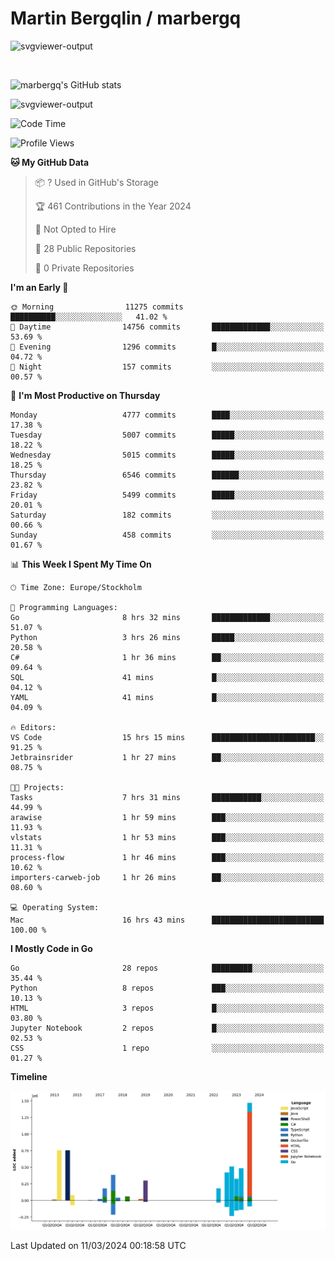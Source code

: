 # Martin Bergqlin / marbergq

![svgviewer-output](https://user-images.githubusercontent.com/2405410/206014777-22d41ecb-c24f-421d-b7d9-bba2cb5bb0de.svg)

<br>

<!--- [![Martin's Week](https://github-readme-stats.vercel.app/api/wakatime?username=marbergq&theme=dark)](https://github.com/anuraghazra/github-readme-stats) -->

![marbergq's GitHub stats](https://github-readme-stats.vercel.app/api?username=marbergq&count_private=true&show_icons=true)

![svgviewer-output](https://wakatime.com/badge/user/3f0a2069-6683-4e19-9a4a-7d21ea815067.svg)

<!--START_SECTION:waka-->
![Code Time](http://img.shields.io/badge/Code%20Time-3%2C810%20hrs%2034%20mins-blue)

![Profile Views](http://img.shields.io/badge/Profile%20Views-3-blue)

**🐱 My GitHub Data** 

> 📦 ? Used in GitHub's Storage 
 > 
> 🏆 461 Contributions in the Year 2024
 > 
> 🚫 Not Opted to Hire
 > 
> 📜 28 Public Repositories 
 > 
> 🔑 0 Private Repositories 
 > 
**I'm an Early 🐤** 

```text
🌞 Morning                11275 commits       ██████████░░░░░░░░░░░░░░░   41.02 % 
🌆 Daytime                14756 commits       █████████████░░░░░░░░░░░░   53.69 % 
🌃 Evening                1296 commits        █░░░░░░░░░░░░░░░░░░░░░░░░   04.72 % 
🌙 Night                  157 commits         ░░░░░░░░░░░░░░░░░░░░░░░░░   00.57 % 
```
📅 **I'm Most Productive on Thursday** 

```text
Monday                   4777 commits        ████░░░░░░░░░░░░░░░░░░░░░   17.38 % 
Tuesday                  5007 commits        █████░░░░░░░░░░░░░░░░░░░░   18.22 % 
Wednesday                5015 commits        █████░░░░░░░░░░░░░░░░░░░░   18.25 % 
Thursday                 6546 commits        ██████░░░░░░░░░░░░░░░░░░░   23.82 % 
Friday                   5499 commits        █████░░░░░░░░░░░░░░░░░░░░   20.01 % 
Saturday                 182 commits         ░░░░░░░░░░░░░░░░░░░░░░░░░   00.66 % 
Sunday                   458 commits         ░░░░░░░░░░░░░░░░░░░░░░░░░   01.67 % 
```


📊 **This Week I Spent My Time On** 

```text
🕑︎ Time Zone: Europe/Stockholm

💬 Programming Languages: 
Go                       8 hrs 32 mins       █████████████░░░░░░░░░░░░   51.07 % 
Python                   3 hrs 26 mins       █████░░░░░░░░░░░░░░░░░░░░   20.58 % 
C#                       1 hr 36 mins        ██░░░░░░░░░░░░░░░░░░░░░░░   09.64 % 
SQL                      41 mins             █░░░░░░░░░░░░░░░░░░░░░░░░   04.12 % 
YAML                     41 mins             █░░░░░░░░░░░░░░░░░░░░░░░░   04.09 % 

🔥 Editors: 
VS Code                  15 hrs 15 mins      ███████████████████████░░   91.25 % 
Jetbrainsrider           1 hr 27 mins        ██░░░░░░░░░░░░░░░░░░░░░░░   08.75 % 

🐱‍💻 Projects: 
Tasks                    7 hrs 31 mins       ███████████░░░░░░░░░░░░░░   44.99 % 
arawise                  1 hr 59 mins        ███░░░░░░░░░░░░░░░░░░░░░░   11.93 % 
vlstats                  1 hr 53 mins        ███░░░░░░░░░░░░░░░░░░░░░░   11.31 % 
process-flow             1 hr 46 mins        ███░░░░░░░░░░░░░░░░░░░░░░   10.62 % 
importers-carweb-job     1 hr 26 mins        ██░░░░░░░░░░░░░░░░░░░░░░░   08.60 % 

💻 Operating System: 
Mac                      16 hrs 43 mins      █████████████████████████   100.00 % 
```

**I Mostly Code in Go** 

```text
Go                       28 repos            █████████░░░░░░░░░░░░░░░░   35.44 % 
Python                   8 repos             ███░░░░░░░░░░░░░░░░░░░░░░   10.13 % 
HTML                     3 repos             █░░░░░░░░░░░░░░░░░░░░░░░░   03.80 % 
Jupyter Notebook         2 repos             █░░░░░░░░░░░░░░░░░░░░░░░░   02.53 % 
CSS                      1 repo              ░░░░░░░░░░░░░░░░░░░░░░░░░   01.27 % 
```



**Timeline**

![Lines of Code chart](https://raw.githubusercontent.com/marbergq/marbergq/main/assets/bar_graph.png)


 Last Updated on 11/03/2024 00:18:58 UTC
<!--END_SECTION:waka-->

